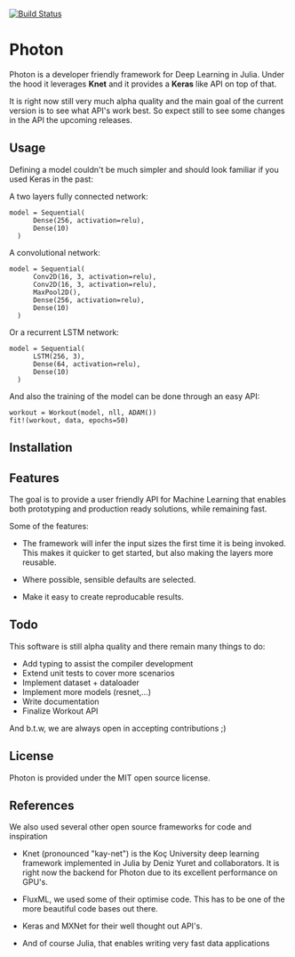 
[![Build Status](https://travis-ci.org/neurallayer/Photon.jl.svg?branch=master)](https://travis-ci.org/neurallayer/Photon.jl)

# Photon
Photon is a developer friendly framework for Deep Learning in Julia. Under the hood it leverages **Knet** and it provides a **Keras** like API on top of that.

It is right now still very much alpha quality and the main goal of the current version is to see what API's work best. So expect still to see some changes in the API the upcoming releases.


## Usage
Defining a model couldn't be much simpler and should look familiar if you used Keras in the past:  

A two layers fully connected network:

```
model = Sequential(
      Dense(256, activation=relu),
      Dense(10)
  )
```

A convolutional network:

```
model = Sequential(
      Conv2D(16, 3, activation=relu),
      Conv2D(16, 3, activation=relu),
      MaxPool2D(),
      Dense(256, activation=relu),
      Dense(10)
  )
```

Or a recurrent LSTM network:

```
model = Sequential(
      LSTM(256, 3),
      Dense(64, activation=relu),
      Dense(10)
  )
```


And also the training of the model can be done through an
easy API:

```
workout = Workout(model, nll, ADAM())
fit!(workout, data, epochs=50)
```

## Installation




## Features
The goal is to provide a user friendly API for Machine Learning that enables both prototyping
and production ready solutions, while remaining fast.

Some of the features:

- The framework will infer the input sizes the first time it is being invoked. This
  makes it quicker to get started, but also making the layers more reusable.

- Where possible, sensible defaults are selected.

- Make it easy to create reproducable results.

## Todo
This software is still alpha quality and there remain many things to do:

- Add typing to assist the compiler development
- Extend unit tests to cover more scenarios
- Implement dataset + dataloader
- Implement more models (resnet,...)
- Write documentation
- Finalize Workout API

And b.t.w, we are always open in accepting contributions ;)

## License
Photon is provided under the MIT open source license.


## References
We also used several other open source frameworks for code and inspiration

- Knet (pronounced "kay-net") is the Koç University deep learning framework
  implemented in Julia by Deniz Yuret and collaborators. It is right now the backend
  for Photon due to its excellent performance on GPU's.

- FluxML, we used some of their optimise code. This has to be one of the more
  beautiful code bases out there.

- Keras and MXNet for their well thought out API's.

- And of course Julia, that enables writing very fast data applications
